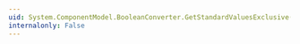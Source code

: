 ```yaml
---
uid: System.ComponentModel.BooleanConverter.GetStandardValuesExclusive(System.ComponentModel.ITypeDescriptorContext)
internalonly: False
---
```

